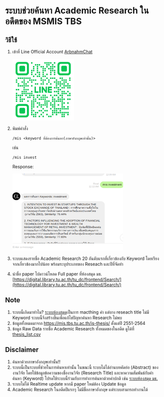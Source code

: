 # ระบบช่วยค้นหา Academic Research ในอดีตของ MSMIS TBS

## วิธีใช้
1. เข้าที่ Line Official Account [ArbnahmChat](https://lin.ee/PLopCTG)
    
    <img src="./asset/qr.png"  width="200" height="200">
2. พิมพ์คำสั่ง 
    ```
    /mis <keyword ที่ต้องการค้นหา(ภาษาอังกฤษเท่านั้น)>
    ```
    เช่น
    ```
    /mis invest
    ```
    Response:

    <img src="./asset/example-1.png"  width="360" height="250">
3. ระบบแสดงรายชื่อ Academic Research 20 อันดับแรกที่เกี่ยวข้องกับ Keyword โดยเรียงจากเกี่ยวข้องมากไปน้อย พร้อมระบุประเภทของ Reseach และปีที่จัดทำ
4. นำชื่อ paper ไปดาวน์โหลด Full paper ที่ห้องสมุด มธ. [https://digital.library.tu.ac.th/tu_dc/frontend/Search/](https://digital.library.tu.ac.th/tu_dc/frontend/Search/)



## Note
1. ระบบนี้เกิดมาทำไม? [ระบบห้องสมุด](https://digital.library.tu.ac.th/tu_dc/frontend/Search/)เป็นการ macthing คำ แต่บาง reseach title ไม่มี Keyword ระบบนี้จึงสร้างขึ้นเพื่อแก้ไขปัญหาค้นหา Research ไม่พบ
2. ข้อมูลทั้งหมดมาจาก https://mis.tbs.tu.ac.th/is-thesis/ ตั้งแต่ปี 2551-2564
3. ข้อมูล Raw Data รายชื่อ Academic Research ทั้งหมดของในอดีต ดูได้ที่ [thesis_list.csv](./thesis_list.csv)



## Disclaimer
1. ค้นหาด้วยภาษาอังกฤษเท่านั้น!!
2. ระบบนี้เป็นระบบที่ช่วยในการค้นหาเท่านั้น ในขณะนี้ ระบบไม่ได้อ่านบทคัดย่อ (Abstract) ของงานวิจัย โดยใช้ข้อมูลข้อความของชื่องานวิจัย (Research Title) และหาความสัมพันธ์กับคำค้นหา (Keyword) โปรดใช้ระบบนี้ร่วมกับการทำการค้นหาด้วยคำปกติ เช่น [ระบบห้องสมุด มธ.](https://digital.library.tu.ac.th/tu_dc/frontend/Search/)
3. ระบบไม่ได้ Realtime update หากมี paper ใหม่ต้อง Update ข้อมูล
4. Academic Research ในอดีตปีแรกๆ ไม่มีชื่อภาษาอังกฤษ แต่ระบบสามารถทำงานได้